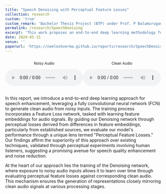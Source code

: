 ```yaml
---
title: "Speech Denoising with Perceptual Feature Losses"
collection: research
custom: 'true'
custom_remark: 'Bachelor Thesis Project (BTP) under Prof. P Balamurugan (IIT Bombay)'
permalink: /research/SpeechDeoising
excerpt: 'This work proposes an end-to-end deep learning methodology for speech enhancement, employing a fully convolutional neural network (FCN) guided by perceptual feature losses for generating clean audio from noisy inputs. The approach emphasizes the training of the Denoising network to preserve intricate details at multiple layers through another network, FeatureLoss Net.'
date: 2020-05-15
venue: ''
paperurl: 'https://neeleshverma.github.io/reports/research/SpeechDenoising.pdf'
---
```


<style>

/* Style the counter cards */
.card {
<!--   box-shadow: 0 4px 8px 0 rgba(0, 0, 0, 0.2); /* this adds the "card" effect */ -->
  padding: 16px;
<!--   text-align: center; -->
<!--   background-color: #f1f1f1; -->
}

a:link {
  text-decoration: none;
}
</style>


<div class="card" style="display: flex; text-align: center;">

  <div style="width: 50%;">
    <p style="font-size: smaller;">Noisy Audio</p>
    <audio controls style="width: 100%;">
      <source src="/mp3files/noisy1.mp4" type="audio/mp3">
      Your browser does not support the audio tag.
    </audio>
  </div>

  <div style="width: 50%;">
    <p style="font-size: smaller;">Clean Audio</p>
    <audio controls style="width: 100%;">
      <source src="/mp3files/clean1.mp4" type="audio/mp3">
      Your browser does not support the audio tag.
    </audio>
  </div>

</div>

<br>

In this report, we introduce a end-to-end deep learning approach for speech enhancement, leveraging a fully convolutional neural network (FCN) to generate clean audio from noisy inputs. The training process incorporates a Feature Loss network, tasked with learning feature embeddings for audio signals. By guiding our Denoising network through perceptual losses derived from differences in feature embeddings, particularly from established sources, we evaluate our model's performance through a unique lens termed "Perceptual Feature Losses." Our findings affirm the superiority of this approach over existing techniques, validated through perceptual experiments involving human listeners, suggesting a promising avenue for speech quality enhancement and noise reduction.

At the heart of our approach lies the training of the Denoising network, where exposure to noisy audio inputs allows it to learn over time through evaluating perceptual feature losses against corresponding clean audio. This mechanism ensures the generation of representations closely mirroring clean audio signals at various processing stages.